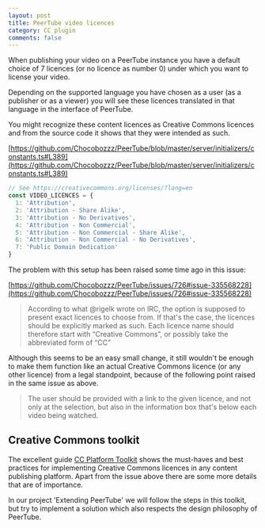 ```yaml
---
layout: post
title: PeerTube video licences
category: CC plugin
comments: false
---
```


When publishing your video on a PeerTube instance you have a default choice of 7 licences (or no licence as number 0) under which you want to license your video.

Depending on the supported language you have chosen as a user (as a publisher or as a viewer) you will see these licences translated in that language in the interface of PeerTube.

You might recognize these content licences as Creative Commons licences and from the source code it shows that they were intended as such.

[https://github.com/Chocobozzz/PeerTube/blob/master/server/initializers/constants.ts#L389](https://github.com/Chocobozzz/PeerTube/blob/master/server/initializers/constants.ts#L389)

```typescript
// See https://creativecommons.org/licenses/?lang=en
const VIDEO_LICENCES = {
  1: 'Attribution',
  2: 'Attribution - Share Alike',
  3: 'Attribution - No Derivatives',
  4: 'Attribution - Non Commercial',
  5: 'Attribution - Non Commercial - Share Alike',
  6: 'Attribution - Non Commercial - No Derivatives',
  7: 'Public Domain Dedication'
}
```

The problem with this setup has been raised some time ago in this issue:

[https://github.com/Chocobozzz/PeerTube/issues/726#issue-335568228](https://github.com/Chocobozzz/PeerTube/issues/726#issue-335568228)

> According to what @rigelk wrote on IRC, the option is supposed to present exact licences to choose from. If that's the case, the licences should be explicitly marked as such. Each licence name should therefore start with “Creative Commons”, or possibly take the abbreviated form of “CC”

Although this seems to be an easy small change, it still wouldn't be enough to make them function like an actual Creative Commons licence (or any other licence) from a legal standpoint, because of the following point raised in the same issue as above.

> The user should be provided with a link to the given licence, and not only at the selection, but also in the information box that's below each video being watched.

## Creative Commons toolkit

The excellent guide [CC Platform Toolkit](https://creativecommons.org/platform/toolkit/) shows the must-haves and best practices for implementing Creative Commons licences in any content publishing platform. Apart from the issue above there are some more details that are of importance.

In our project 'Extending PeerTube' we will follow the steps in this toolkit, but try to implement a solution which also respects the design philosophy of PeerTube.
